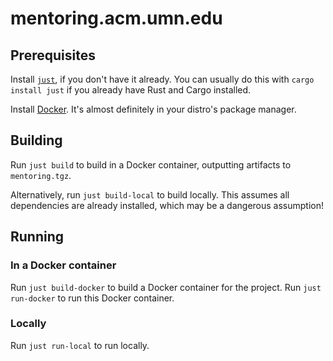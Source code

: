 # mentoring.acm.umn.edu

## Prerequisites

Install [`just`](https://github.com/casey/just), if you don't have it already.
You can usually do this with `cargo install just` if you already have Rust and Cargo installed.

Install [Docker](https://www.docker.com/).
It's almost definitely in your distro's package manager.

## Building

Run `just build` to build in a Docker container, outputting artifacts to `mentoring.tgz`.

Alternatively, run `just build-local` to build locally.
This assumes all dependencies are already installed, which may be a dangerous assumption!

## Running

### In a Docker container

Run `just build-docker` to build a Docker container for the project.
Run `just run-docker` to run this Docker container.

### Locally

Run `just run-local` to run locally.
